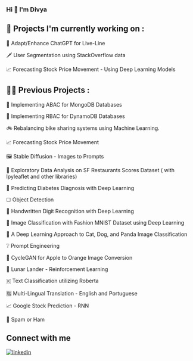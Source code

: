 
### <div align="left">Hi 👋 I'm Divya

</div>  
  
## 🔨 Projects I'm currently working on : 

🤖 Adapt/Enhance ChatGPT for Live-Line

🗡 User Segmentation using StackOverflow data

📈 Forecasting Stock Price Movement - Using Deep Learning Models

## 👩‍💻 Previous Projects :  

🔐 Implementing ABAC for MongoDB Databases
 
🔐 Implementing RBAC for DynamoDB Databases

🚲 Rebalancing bike sharing systems using Machine Learning.

📈 Forecasting Stock Price Movement

🖼 Stable Diffusion - Images to Prompts

🍜 Exploratory Data Analysis on SF Restaurants Scores Dataset ( with Ipyleaflet and other libraries)

💉 Predicting Diabetes Diagnosis with Deep Learning

☐ Object Detection

🔢 Handwritten Digit Recognition with Deep Learning

👚 Image Classification with Fashion MNIST Dataset using Deep Learning

🐶 A Deep Learning Approach to Cat, Dog, and Panda Image Classification

❔ Prompt Engineering

🍎 CycleGAN for Apple to Orange Image Conversion

🌝 Lunar Lander - Reinforcement Learning

🇰 Text Classification utilizing Roberta

🈯 Multi-Lingual Translation - English and Portuguese

📈 Google Stock Prediction - RNN

🔎 Spam or Ham


## Connect with me  
<div align="left">
<a href="https://www.linkedin.com/in/thisisdivyanalam/" target="_blank">
<img src=https://img.shields.io/badge/linkedin-%231E77B5.svg?&style=for-the-badge&logo=linkedin&logoColor=white alt=linkedin style="margin-bottom: 5px;" /> 
</div>  
  

<br/>  


